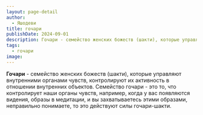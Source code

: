 ```yaml
---
layout: page-detail
author:
  - Яшодеви
title: гочари
publishDate: 2024-09-01
description: Гочари - семейство женских божеств (шакти), которые управляют внутренними органами чувств, контролируют их активность в отношении внутренних объектов.
tags:
  - гочари
image:
---
```

**Гочари** - семейство женских божеств (шакти), которые управляют внутренними органами чувств, контролируют их активность в отношении внутренних объектов.
Семейство гочари - это то, что контролирует наши органы чувств, например, когда у вас появляются видения, образы в медитации, и вы захватываетесь этими образами, неправильно понимаете, то это действуют силы гочари-шакти.

